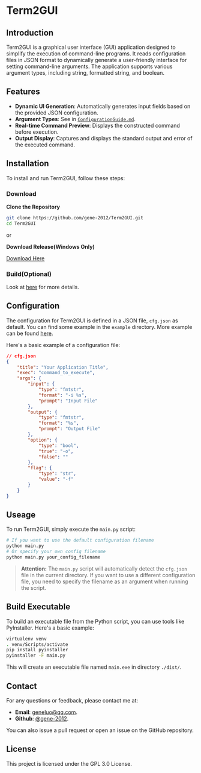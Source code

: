 # Term2GUI

## Introduction

Term2GUI is a graphical user interface (GUI) application designed to simplify the execution of command-line programs. It reads configuration files in JSON format to dynamically generate a user-friendly interface for setting command-line arguments. The application supports various argument types, including string, formatted string, and boolean.

## Features

- **Dynamic UI Generation**: Automatically generates input fields based on the provided JSON configuration.
- **Argument Types**: See in [`ConfigurationGuide.md`](docs/ConfigurationGuide.md).
- **Real-time Command Preview**: Displays the constructed command before execution.
- **Output Display**: Captures and displays the standard output and error of the executed command.

## Installation

To install and run Term2GUI, follow these steps:

### Download

**Clone the Repository**
```sh
git clone https://github.com/gene-2012/Term2GUI.git
cd Term2GUI
```
or

**Download Release(Windows Only)**

[Download Here](https://github.com/gene-2012/Term2GUI/releases/latest/)


### Build(Optional)

Look at [here](#build-executable) for more details.

## Configuration

The configuration for Term2GUI is defined in a JSON file, `cfg.json` as default. You can find some example in the `example` directory. More example can be found [here](https://github.com/gene-2012/T2G-library).

Here's a basic example of a configuration file:

```json
// cfg.json
{
    "title": "Your Application Title",
    "exec": "command_to_execute",
    "args": {
        "input": {
            "type": "fmtstr",
            "format": "-i %s",
            "prompt": "Input File"
        },
        "output": {
            "type": "fmtstr",
            "format": "%s",
            "prompt": "Output File"
        },
        "option": {
            "type": "bool",
            "true": "-o",
            "false": ""
        },
        "flag": {
            "type": "str",
            "value": "-f"
        }
    }
}
```

## Useage

To run Term2GUI, simply execute the `main.py` script:

```sh
# If you want to use the default configuration filename
python main.py
# Or specify your own config filename
python main.py your_config_filename
```

> **Attention:**
The `main.py` script will automatically detect the `cfg.json` file in the current directory. If you want to use a different configuration file, you need to specify the filename as an argument when running the script.

## Build Executable

To build an executable file from the Python script, you can use tools like PyInstaller. Here's a basic example:

```sh
virtualenv venv
. venv/Scripts/activate
pip install pyinstaller
pyinstaller -F main.py
```

This will create an executable file named `main.exe` in directory `./dist/`.

## Contact

For any questions or feedback, please contact me at:
- **Email**: [geneluo@qq.com](mailto://geneluo@qq.com).
- **Github**: [@gene-2012](https://github.com/gene-2012).

You can also issue a pull request or open an issue on the GitHub repository.

## License

This project is licensed under the GPL 3.0 License.